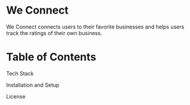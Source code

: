 <h1>We Connect</h1>
<p>We Connect connects users to their favorite businesses and helps users track the ratings of their own business.</p>
<h1>Table of Contents</h1>
<a><p>Tech Stack</p></a>
<a><p>Installation and Setup</p></a>
<a><p>License</p></a>
